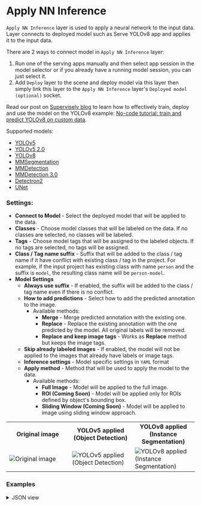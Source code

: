 # Apply NN Inference

`Apply NN Inference` layer is used to apply a neural network to the input data. Layer connects to deployed model such as Serve YOLOv8 app and applies it to the input data.

There are 2 ways to connect model in `Apply NN Inference` layer:

1. Run one of the serving apps manually and then select app session in the model selector or if you already have a running model session, you can just select it.
2. Add `Deploy` layer to the scene and deploy model via this layer then simply link this layer to the `Apply NN Inference` layer's `Deployed model (optional)` socket.

Read our post on [Supervisely blog](https://supervisely.com/blog/) to learn how to effectively train, deploy and use the model on the YOLOv8 example: [No-code tutorial: train and predict YOLOv8 on custom data](https://supervisely.com/blog/train-yolov8-on-custom-data-no-code/).

Supported models:

- [YOLOv5](/ecosystem/apps/yolov5/supervisely/serve)
- [YOLOv5 2.0](/ecosystem/apps/yolov5_2.0/serve)
- [YOLOv8](/ecosystem/apps/yolov8/serve)
- [MMSegmentation](/ecosystem/apps/mmsegmentation/serve)
- [MMDetection](/ecosystem/apps/mmdetection/serve)
- [MMDetection 3.0](/ecosystem/apps/serve-mmdetection-v3)
- [Detectron2](/ecosystem/apps/detectron2/supervisely/instance_segmentation/serve)
- [UNet](/ecosystem/apps/unet/supervisely/serve)

### Settings:

- **Connect to Model** - Select the deployed model that will be applied to the data.
- **Сlasses** - Choose model classes that will be labeled on the data. If no classes are selected, no classes will be labeled.
- **Tags** - Choose model tags that will be assigned to the labeled objects. If no tags are selected, no tags will be assigned.
- **Class / Tag name suffix** - Suffix that will be added to the class / tag name if it have conflict with existing class / tag in the project. For example, if the input project has existing class with name `person` and the suffix is `model`, the resulting class name will be `person-model`.
- **Model Settings**
  - **Always use suffix** - If enabled, the suffix will be added to the class / tag name even if there is no conflict.
  - **How to add predictions** - Select how to add the predicted annotation to the image.
    - Available methods:
      - **Merge** - Merge predicted annotation with the existing one.
      - **Replace** - Replace the existing annotation with the one predicted by the model. All original labels will be removed.
      - **Replace and keep image tags** - Works as **Replace** method but keeps the image tags.
  - **Skip already labeled images** - If enabled, the model will not be applied to the images that already have labels or image tags.
  - **Inference settings** - Model specific settings in `YAML` format
  - **Apply method** - Method that will be used to apply the model to the data.
    - Available methods:
      - **Full Image** - Model will be applied to the full image.
      - **ROI (Coming Soon)** - Model will be applied only for ROIs defined by object's bounding box.
      - **Sliding Window (Coming Soon)** - Model will be applied to image using sliding window approach.


<table>
<tr>
<td style="text-align:center; width:33%"><strong>Original image</strong></td>
<td style="text-align:center; width:33%"><strong>YOLOv5 applied (Object Detection)</strong></td>
<td style="text-align:center; width:33%"><strong>YOLOv8 applied (Instance Segmentation)</strong></td>
</tr>
<tr>
<td> <img src="https://github.com/supervisely-ecosystem/data-nodes/assets/48913536/9620df11-26ae-4170-8188-1f6f1810971f" alt="Original image" /> </td>
<td> <img src="https://github.com/supervisely-ecosystem/data-nodes/assets/48913536/32abd297-107a-4edf-8a70-1545d2967e88" alt="YOLOv5 applied (Object Detection)" /> </td>
<td> <img src="https://github.com/supervisely-ecosystem/data-nodes/assets/48913536/fdfd2613-8e35-4560-9677-b89aa7e036ac" alt="YOLOv8 applied (Instance Segmentation)" /> </td>
</tr>
</table>

### Examples

<details>
  <summary>JSON view</summary>
<pre>

```json
{
	"action": "apply_nn_inference",
	"src": [
		"$data_1"
	],
	"dst": "$apply_nn_inference_2",
	"settings": {
		"current_meta": {
			"classes": [],
			"tags": []
		},
		"session_id": 47491,
		"model_info": {
			"app_name": "Serve YOLOv8",
			"session_id": 47491,
			"number_of_classes": 80,
			"sliding_window_support": "basic",
			"videos_support": true,
			"async_video_inference_support": true,
			"tracking_on_videos_support": true,
			"async_image_inference_support": true,
			"task type": "object detection"
		},
		"model_meta": {
			"classes": [
				{
					"title": "person",
					"shape": "rectangle",
					"color": "#0F718A",
					"geometry_config": {},
					"hotkey": ""
				},
				{
					"title": "bicycle",
					"shape": "rectangle",
					"color": "#0F148A",
					"geometry_config": {},
					"hotkey": ""
				},
				{
					"title": "car",
					"shape": "rectangle",
					"color": "#8A500F",
					"geometry_config": {},
					"hotkey": ""
				},
                		...
                		...
                		...
				{
					"title": "toothbrush",
					"shape": "rectangle",
					"color": "#8A0F52",
					"geometry_config": {},
					"hotkey": ""
				}
			],
			"tags": [
				{
					"name": "confidence",
					"value_type": "any_number",
					"color": "#0F478A",
					"hotkey": "",
					"applicable_type": "all",
					"classes": []
				}
			]
		},
		"model_settings": {
			"conf": 0.25,
			"iou": 0.7,
			"half": false,
			"max_det": 300,
			"agnostic_nms": false,
			"point_threshold": 0.1
		},
		"model_suffix": "model",
		"model_conflict": "replace",
		"use_model_suffix": true,
		"apply_method": "image",
		"classes": [
				"person",
            	"car",
            	"sheep",
            	"dog",
            	"cat",
		],
		"tags": [
			"confidence"
		]
	}
}
```
</pre>
</details>
